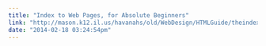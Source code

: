 ```yaml
---
title: "Index to Web Pages, for Absolute Beginners"
link: "http://mason.k12.il.us/havanahs/old/WebDesign/HTMLGuide/theindex.html"
date: "2014-02-18 03:24:54pm"
---
```

